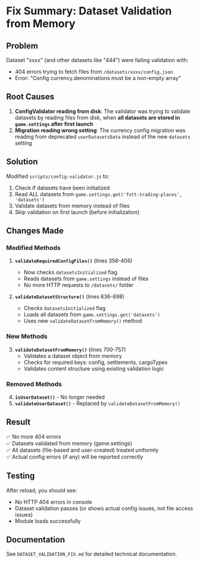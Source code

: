 # Fix Summary: Dataset Validation from Memory

## Problem
Dataset "xxxx" (and other datasets like "444") were failing validation with:
- 404 errors trying to fetch files from `/datasets/xxxx/config.json`
- Error: "Config currency.denominations must be a non-empty array"

## Root Causes
1. **ConfigValidator reading from disk**: The validator was trying to validate datasets by reading files from disk, when **all datasets are stored in `game.settings` after first launch**
2. **Migration reading wrong setting**: The currency config migration was reading from deprecated `userDatasetsData` instead of the new `datasets` setting

## Solution
Modified `scripts/config-validator.js` to:
1. Check if datasets have been initialized
2. Read ALL datasets from `game.settings.get('fvtt-trading-places', 'datasets')`
3. Validate datasets from memory instead of files
4. Skip validation on first launch (before initialization)

## Changes Made

### Modified Methods
1. **`validateRequiredConfigFiles()`** (lines 358-406)
   - Now checks `datasetsInitialized` flag
   - Reads datasets from `game.settings` instead of files
   - No more HTTP requests to `/datasets/` folder

2. **`validateDatasetStructure()`** (lines 636-698)
   - Checks `datasetsInitialized` flag
   - Loads all datasets from `game.settings.get('datasets')`
   - Uses new `validateDatasetFromMemory()` method

### New Methods
3. **`validateDatasetFromMemory()`** (lines 700-757)
   - Validates a dataset object from memory
   - Checks for required keys: config, settlements, cargoTypes
   - Validates content structure using existing validation logic

### Removed Methods
4. **`isUserDataset()`** - No longer needed
5. **`validateUserDataset()`** - Replaced by `validateDatasetFromMemory()`

## Result
✅ No more 404 errors  
✅ Datasets validated from memory (game.settings)  
✅ All datasets (file-based and user-created) treated uniformly  
✅ Actual config errors (if any) will be reported correctly  

## Testing
After reload, you should see:
- No HTTP 404 errors in console
- Dataset validation passes (or shows actual config issues, not file access issues)
- Module loads successfully

## Documentation
See `DATASET_VALIDATION_FIX.md` for detailed technical documentation.

